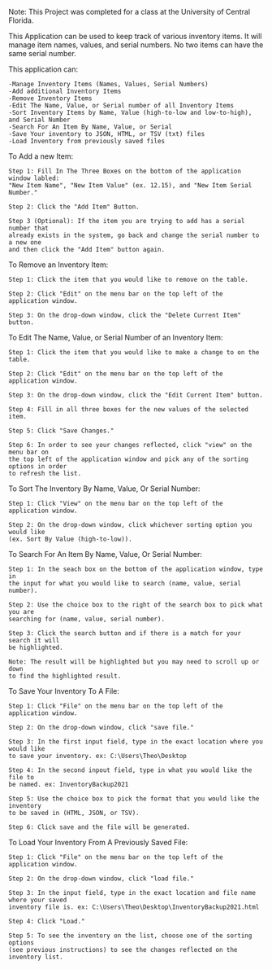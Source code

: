 Note: This Project was completed for a class at the University of Central Florida.

This Application can be used to keep track of various inventory items. It will manage
item names, values, and serial numbers. No two items can have the same serial number.

This application can:

    -Manage Inventory Items (Names, Values, Serial Numbers)
    -Add additional Inventory Items
    -Remove Inventory Items
    -Edit The Name, Value, or Serial number of all Inventory Items
    -Sort Inventory Items by Name, Value (high-to-low and low-to-high), and Serial Number
    -Search For An Item By Name, Value, or Serial
    -Save Your inventory to JSON, HTML, or TSV (txt) files
    -Load Inventory from previously saved files



To Add a new Item:

    Step 1: Fill In The Three Boxes on the bottom of the application window labled:
    "New Item Name", "New Item Value" (ex. 12.15), and "New Item Serial Number."
    
    Step 2: Click the "Add Item" Button.

    Step 3 (Optional): If the item you are trying to add has a serial number that
    already exists in the system, go back and change the serial number to a new one
    and then click the "Add Item" button again.

To Remove an Inventory Item:

    Step 1: Click the item that you would like to remove on the table.

    Step 2: Click "Edit" on the menu bar on the top left of the application window.

    Step 3: On the drop-down window, click the "Delete Current Item" button.

To Edit The Name, Value, or Serial Number of an Inventory Item:

    Step 1: Click the item that you would like to make a change to on the table.

    Step 2: Click "Edit" on the menu bar on the top left of the application window.

    Step 3: On the drop-down window, click the "Edit Current Item" button.

    Step 4: Fill in all three boxes for the new values of the selected item.

    Step 5: Click "Save Changes."

    Step 6: In order to see your changes reflected, click "view" on the menu bar on
    the top left of the application window and pick any of the sorting options in order
    to refresh the list.

To Sort The Inventory By Name, Value, Or Serial Number:

    Step 1: Click "View" on the menu bar on the top left of the application window.

    Step 2: On the drop-down window, click whichever sorting option you would like
    (ex. Sort By Value (high-to-low)).

To Search For An Item By Name, Value, Or Serial Number:

    Step 1: In the seach box on the bottom of the application window, type in
    the input for what you would like to search (name, value, serial number).

    Step 2: Use the choice box to the right of the search box to pick what you are
    searching for (name, value, serial number).

    Step 3: Click the search button and if there is a match for your search it will
    be highlighted.
    
    Note: The result will be highlighted but you may need to scroll up or down
    to find the highlighted result.

To Save Your Inventory To A File:
    
    Step 1: Click "File" on the menu bar on the top left of the application window.

    Step 2: On the drop-down window, click "save file."

    Step 3: In the first input field, type in the exact location where you would like
    to save your inventory. ex: C:\Users\Theo\Desktop
    
    Step 4: In the second inpout field, type in what you would like the file to
    be named. ex: InventoryBackup2021
    
    Step 5: Use the choice box to pick the format that you would like the inventory
    to be saved in (HTML, JSON, or TSV).

    Step 6: Click save and the file will be generated.

To Load Your Inventory From A Previously Saved File:

    Step 1: Click "File" on the menu bar on the top left of the application window.

    Step 2: On the drop-down window, click "load file."

    Step 3: In the input field, type in the exact location and file name where your saved
    inventory file is. ex: C:\Users\Theo\Desktop\InventoryBackup2021.html

    Step 4: Click "Load."

    Step 5: To see the inventory on the list, choose one of the sorting options
    (see previous instructions) to see the changes reflected on the inventory list.
